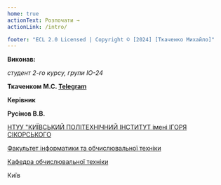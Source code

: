 ```yaml
---
home: true
actionText: Розпочати →
actionLink: /intro/

footer: "ECL 2.0 Licensed | Copyright © [2024] [Ткаченко Михайло]"
---
```



**Виконав:** 

*студент 2-го курсу, групи ІО-24*<span padding-right:5em></span> 

**Ткаченком М.С. [Telegram](https://t.me/Rafaaam)**

**Керівник**

**Русінов В.В.** 

[НТУУ "КИЇВСЬКИЙ ПОЛІТЕХНІЧНИЙ ІНСТИТУТ імені ІГОРЯ СІКОРСЬКОГО](https://kpi.ua/)

[Факультет інформатики та обчислювальної техніки](https://fiot.kpi.ua/)

[Кафедра обчислювальної техніки](https://comsys.kpi.ua/)

Київ
